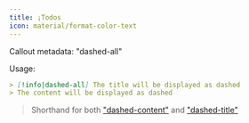 ```yaml
---
title: ¡Todos
icon: material/format-color-text
---
```


Callout metadata: "dashed-all"

Usage:

```md
> [!info|dashed-all] The title will be displayed as dashed
> The content will be displayed as dashed
```
> Shorthand for both ["dashed-content"](../content-styling/page-10.md)
> and ["dashed-title"](../title-styling/page-20.md)

